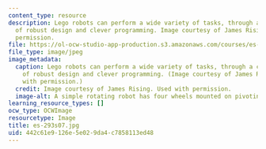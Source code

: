 ```yaml
---
content_type: resource
description: Lego robots can perform a wide variety of tasks, through a combination
  of robust design and clever programming. Image courtesy of James Rising. Used with
  permission.
file: https://ol-ocw-studio-app-production.s3.amazonaws.com/courses/es-293-lego-robotics-spring-2007/442c61e9126e5e029da4c7858113ed48_es-293s07.jpg
file_type: image/jpeg
image_metadata:
  caption: Lego robots can perform a wide variety of tasks, through a combination
    of robust design and clever programming. (Image courtesy of James Rising. Used
    with permission.)
  credit: Image courtesy of James Rising. Used with permission.
  image-alt: A simple rotating robot has four wheels mounted on pivoting arms.
learning_resource_types: []
ocw_type: OCWImage
resourcetype: Image
title: es-293s07.jpg
uid: 442c61e9-126e-5e02-9da4-c7858113ed48
---
```

